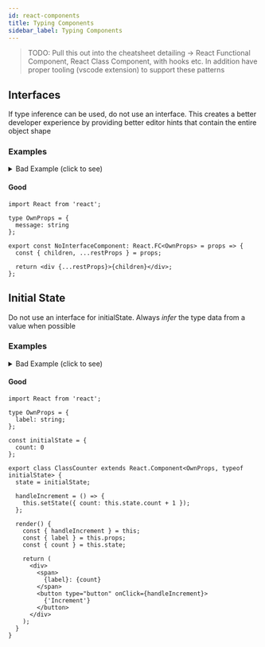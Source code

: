 ```yaml
---
id: react-components
title: Typing Components
sidebar_label: Typing Components
---
```

> TODO: Pull this out into the cheatsheet detailing -> React Functional Component, React Class Component, with hooks etc.  In addition have proper tooling (vscode extension) to support these patterns
## Interfaces
If type inference can be used, do not use an interface. This creates a better developer experience by providing better editor hints that contain the entire object shape

### Examples
<details><summary style="cursor: pointer;">Bad Example (click to see)</summary>
<p>


#### Bad
```tsx
import React from 'react';

interface OwnProps  { // << Avoid interfaces
  message: string
};

export const NoInterfaceComponent: React.FC<OwnProps> = props => {
  const { children, ...restProps } = props;

  return <div {...restProps}>{children}</div>;
};
```
</p>
</details>

#### Good

```tsx
import React from 'react';

type OwnProps = {
  message: string
};

export const NoInterfaceComponent: React.FC<OwnProps> = props => {
  const { children, ...restProps } = props;

  return <div {...restProps}>{children}</div>;
};
```

## Initial State

Do not use an interface for initialState.  Always *infer* the type data from a value when possible

### Examples

<details><summary style="cursor: pointer;">Bad Example (click to see)</summary>

#### Bad

```tsx
import React from 'react';

type OwnProps = {
  label: string;
};

type initialState = { // <<<<< bad
  count: number;
};

export class ClassCounter extends React.Component<OwnProps, initialState> {
  state = { count: 0 };

  handleIncrement = () => {
    this.setState({ count: this.state.count + 1 });
  };

  render() {
    const { handleIncrement } = this;
    const { label } = this.props;
    const { count } = this.state;

    return (
      <div>
        <span>
          {label}: {count}
        </span>
        <button type="button" onClick={handleIncrement}>
          {'Increment'}
        </button>
      </div>
    );
  }
}

```
</details>

#### Good

```tsx
import React from 'react';

type OwnProps = {
  label: string;
};

const initialState = {
  count: 0
};

export class ClassCounter extends React.Component<OwnProps, typeof initialState> {
  state = initialState;

  handleIncrement = () => {
    this.setState({ count: this.state.count + 1 });
  };

  render() {
    const { handleIncrement } = this;
    const { label } = this.props;
    const { count } = this.state;

    return (
      <div>
        <span>
          {label}: {count}
        </span>
        <button type="button" onClick={handleIncrement}>
          {'Increment'}
        </button>
      </div>
    );
  }
}
```



